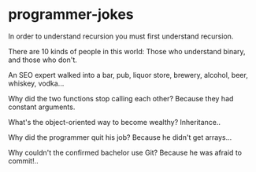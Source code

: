 # programmer-jokes

In order to understand recursion you must first understand recursion.

There are 10 kinds of people in this world: Those who understand binary, and those who don't.

An SEO expert walked into a bar, pub, liquor store, brewery, alcohol, beer, whiskey, vodka...

Why did the two functions stop calling each other? Because they had constant arguments.

What's the object-oriented way to become wealthy? Inheritance..

Why did the programmer quit his job? Because he didn't get arrays...

Why couldn't the confirmed bachelor use Git? Because he was afraid to commit!.. 
